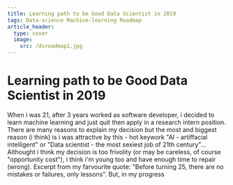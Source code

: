 ```yaml
---
title: Learning path to be Good Data Scientist in 2019
tags: Data-science Machine-learning Roadmap
article_header:
  type: cover
  image:
    src: /dsroadmap1.jpg
---
```


# Learning path to be Good Data Scientist in 2019
When i was 21, after 3 years worked as software developer, i decided to learn machine learning and just quit then apply in a research intern position. There are many reasons to explain my decision but the most and biggest reason (i think) is i was attractive by this - hot keywork "AI - artiffacial intelligent" or "Data scientist - the most sexiest job of 21th century"... Althought i think my decision is too frivolity (or may be careless, of course "opportunity cost"), i think i'm young too and have enough time to repair (wrong). Excerpt from my farvourite quote: "Before turning 25, there are no mistakes or failures, only lessons". But, in my progress 

<!--more-->